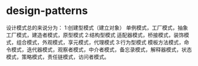 # design-patterns
设计模式总的来说分为：
1:创建型模式（建立对象）
单例模式，工厂模式，抽象工厂模式，建造者模式，原型模式
2:结构型模式
适配器模式，桥接模式，装饰模式，组合模式，外观模式，享元模式，代理模式
3:行为型模式
模板方法模式，命令模式，迭代器模式，观察者模式，中介者模式，备忘录模式，解释器模式，状态模式，策略模式，责任链模式，访问者模式。